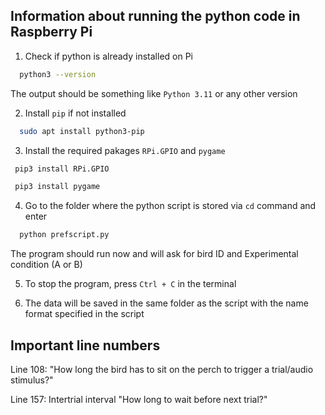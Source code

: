 ## Information about running the python code in Raspberry Pi

1. Check if python is already installed on Pi
  ```bash
    python3 --version 
  ```
  The output should be something like ```Python 3.11``` or any other version 
  
2. Install ```pip``` if not installed
  ```bash
    sudo apt install python3-pip
  ```
3. Install the required pakages ``` RPi.GPIO ``` and ```pygame```
  ```bash
   pip3 install RPi.GPIO
  ```
  ```bash
   pip3 install pygame
  ```
4. Go to the folder where the python script is stored via ```cd``` command and enter
  ```bash
    python prefscript.py
  ```
  The program should run now and will ask for bird ID and Experimental condition (A or B)

5. To stop the program, press ```Ctrl + C``` in the terminal

6. The data will be saved in the same folder as the script with the name format specified in the script

## Important line numbers 

Line 108: "How long the bird has to sit on the perch to trigger a trial/audio stimulus?" 

Line 157: Intertrial interval "How long to wait before next trial?"
